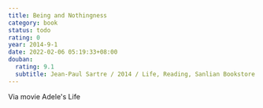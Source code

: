 ```yaml
---
title: Being and Nothingness
category: book
status: todo
rating: 0
year: 2014-9-1
date: 2022-02-06 05:19:33+08:00
douban:
  rating: 9.1
  subtitle: Jean-Paul Sartre / 2014 / Life, Reading, Sanlian Bookstore
---
```


Via movie Adele's Life
